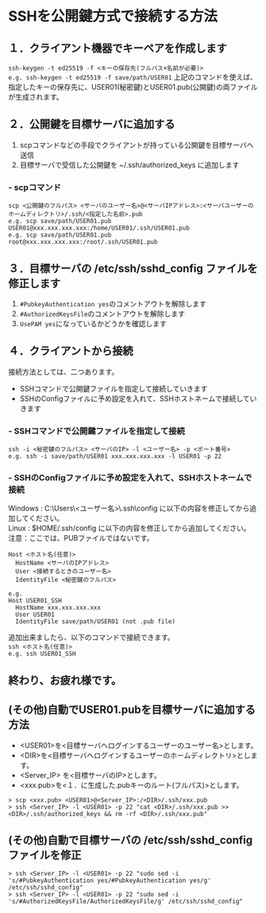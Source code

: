 # SSHを公開鍵方式で接続する方法

## １．クライアント機器でキーペアを作成します
`ssh-keygen -t ed25519 -f <キーの保存先(フルパス+名前が必要)>`   
`e.g. ssh-keygen -t ed25519 -f save/path/USER01` 
上記のコマンドを使えば、指定したキーの保存先に、USER01(秘密鍵)とUSER01.pub(公開鍵)の両ファイルが生成されます。

## ２．公開鍵を目標サーバに追加する
1. scpコマンドなどの手段でクライアントが持っている公開鍵を目標サーバへ送信
2. 目標サーバで受信した公開鍵を ~/.ssh/authorized_keys に追加します

### - scpコマンド
`scp <公開鍵のフルパス> <サーバのユーザー名>@<サーバIPアドレス>:<サーバユーザーのホームディレクトリ>/.ssh/<指定した名前>.pub`  
`e.g. scp save/path/USER01.pub USER01@xxx.xxx.xxx.xxx:/home/USER01/.ssh/USER01.pub`  
`e.g. scp save/path/USER01.pub root@xxx.xxx.xxx.xxx:/root/.ssh/USER01.pub`

## ３．目標サーバの /etc/ssh/sshd_config ファイルを修正します
1. `#PubkeyAuthentication yes`のコメントアウトを解除します
2. `#AuthorizedKeysFile`のコメントアウトを解除します
3. `UsePAM yes`になっているかどうかを確認します

## ４．クライアントから接続
接続方法としては、二つあります。
* SSHコマンドで公開鍵ファイルを指定して接続していきます
* SSHのConfigファイルに予め設定を入れて、SSHホストネームで接続していきます

### - SSHコマンドで公開鍵ファイルを指定して接続
`ssh -i <秘密鍵のフルパス> <サーバのIP> -l <ユーザー名> -p <ポート番号>`  
`e.g. ssh -i save/path/USER01 xxx.xxx.xxx.xxx -l USER01 -p 22`

### - SSHのConfigファイルに予め設定を入れて、SSHホストネームで接続
Windows : C:\\Users\\<ユーザー名>\\.ssh\\config に以下の内容を修正してから追加してください。  
Linux : $HOME/.ssh/config に以下の内容を修正してから追加してください。  
注意：ここでは、PUBファイルではないです。
```
Host <ホスト名(任意)>
  HostName <サーバのIPアドレス>
  User <接続するときのユーザー名>
  IdentityFile <秘密鍵のフルパス>
```
```
e.g.
Host USER01_SSH
  HostName xxx.xxx.xxx.xxx
  User USER01
  IdentityFile save/path/USER01 (not .pub file)
```
追加出来ましたら、以下のコマンドで接続できます。  
`ssh <ホスト名(任意)>`    
`e.g. ssh USER01_SSH`

## 終わり、お疲れ様です。


## (その他)自動でUSER01.pubを目標サーバに追加する方法
* \<USER01\>を<目標サーバへログインするユーザーのユーザー名>とします。  
* \<DIR\>を<目標サーバへログインするユーザーのホームディレクトリ>とします。 
* \<Server_IP\> を<目標サーバのIP>とします。
* \<xxx.pub\>を<１．に生成した.pubキーのルート(フルパス)>とします。  

```
> scp <xxx.pub> <USER01>@<Server_IP>:/<DIR>/.ssh/xxx.pub
> ssh <Server_IP> -l <USER01> -p 22 "cat <DIR>/.ssh/xxx.pub >> <DIR>/.ssh/authorized_keys && rm -rf <DIR>/.ssh/xxx.pub"
```

## (その他)自動で目標サーバの /etc/ssh/sshd_config ファイルを修正
```
> ssh <Server_IP> -l <USER01> -p 22 "sudo sed -i 's/#PubkeyAuthentication yes/#PubkeyAuthentication yes/g' /etc/ssh/sshd_config"
> ssh <Server_IP> -l <USER01> -p 22 "sudo sed -i 's/#AuthorizedKeysFile/AuthorizedKeysFile/g' /etc/ssh/sshd_config"
```
